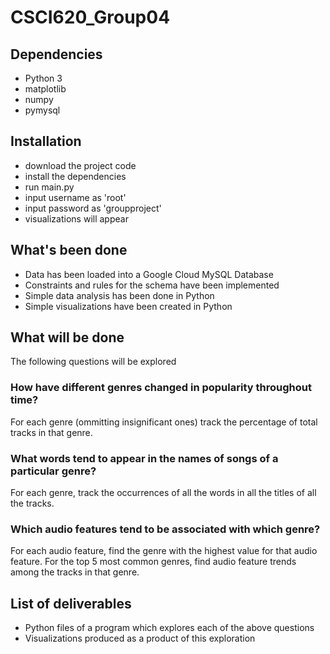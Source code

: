 # CSCI620_Group04

## Dependencies
- Python 3
- matplotlib
- numpy
- pymysql

## Installation
- download the project code
- install the dependencies
- run main.py
- input username as 'root'
- input password as 'groupproject'
- visualizations will appear

## What's been done
- Data has been loaded into a Google Cloud MySQL Database
- Constraints and rules for the schema have been implemented
- Simple data analysis has been done in Python
- Simple visualizations have been created in Python

## What will be done
The following questions will be explored
### How have different genres changed in popularity throughout time?
For each genre (ommitting insignificant ones) track the percentage of total tracks in that genre. 

### What words tend to appear in the names of songs of a particular genre?
For each genre, track the occurrences of all the words in all the titles of all the tracks.

### Which audio features tend to be associated with which genre?
For each audio feature, find the genre with the highest value for that audio feature.
For the top 5 most common genres, find audio feature trends among the tracks in that genre.

## List of deliverables
- Python files of a program which explores each of the above questions
- Visualizations produced as a product of this exploration
